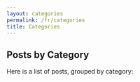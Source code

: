 ```yaml
---
layout: categories
permalink: /fr/categories
title: Categories
---
```

## Posts by Category
Here is a list of posts, grouped by category:

